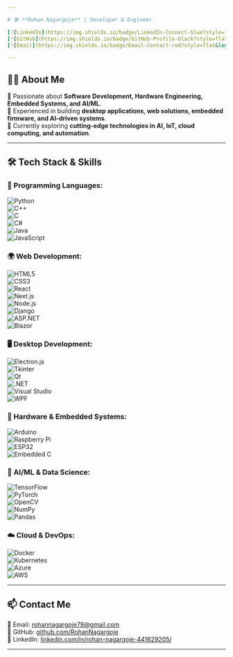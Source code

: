 ```yaml
---

# 🛠 **Rohan Nagargoje** | Developer & Engineer  

[![LinkedIn](https://img.shields.io/badge/LinkedIn-Connect-blue?style=flat&logo=linkedin)](https://www.linkedin.com/in/rohan-nagargoje-441629205/)  
[![GitHub](https://img.shields.io/badge/GitHub-Profile-black?style=flat&logo=github)](https://github.com/RohanNagargoje)  
[![Email](https://img.shields.io/badge/Email-Contact-red?style=flat&logo=gmail)](mailto:rohannagargoje79@gmail.com)  

---
```


## 👨‍💻 **About Me**  
🔹 Passionate about **Software Development, Hardware Engineering, Embedded Systems, and AI/ML**.  
🔹 Experienced in building **desktop applications, web solutions, embedded firmware, and AI-driven systems**.  
🔹 Currently exploring **cutting-edge technologies in AI, IoT, cloud computing, and automation**.  

---

## 🛠 **Tech Stack & Skills**  

### **🚀 Programming Languages:**  
![Python](https://img.shields.io/badge/Python-3776AB?style=flat&logo=python&logoColor=white)  
![C++](https://img.shields.io/badge/C++-00599C?style=flat&logo=cplusplus&logoColor=white)  
![C](https://img.shields.io/badge/C-239120?style=flat&logo=c&logoColor=white)  
![C#](https://img.shields.io/badge/C%23-239120?style=flat&logo=csharp&logoColor=white)  
![Java](https://img.shields.io/badge/Java-007396?style=flat&logo=java&logoColor=white)  
![JavaScript](https://img.shields.io/badge/JavaScript-F7DF1E?style=flat&logo=javascript&logoColor=black)  

### **🌍 Web Development:**  
![HTML5](https://img.shields.io/badge/HTML5-E34F26?style=flat&logo=html5&logoColor=white)  
![CSS3](https://img.shields.io/badge/CSS3-1572B6?style=flat&logo=css3&logoColor=white)  
![React](https://img.shields.io/badge/React-61DAFB?style=flat&logo=react&logoColor=black)  
![Next.js](https://img.shields.io/badge/Next.js-000000?style=flat&logo=next.js&logoColor=white)  
![Node.js](https://img.shields.io/badge/Node.js-339933?style=flat&logo=node.js&logoColor=white)  
![Django](https://img.shields.io/badge/Django-092E20?style=flat&logo=django&logoColor=white)  
![ASP.NET](https://img.shields.io/badge/ASP.NET-512BD4?style=flat&logo=dotnet&logoColor=white)  
![Blazor](https://img.shields.io/badge/Blazor-512BD4?style=flat&logo=blazor&logoColor=white)  

### **🖥️ Desktop Development:**  
![Electron.js](https://img.shields.io/badge/Electron-47848F?style=flat&logo=electron&logoColor=white)  
![Tkinter](https://img.shields.io/badge/Tkinter-3776AB?style=flat&logo=python&logoColor=white)  
![Qt](https://img.shields.io/badge/Qt-41CD52?style=flat&logo=qt&logoColor=white)  
![.NET](https://img.shields.io/badge/.NET-512BD4?style=flat&logo=dotnet&logoColor=white)  
![Visual Studio](https://img.shields.io/badge/Visual%20Studio-5C2D91?style=flat&logo=visualstudio&logoColor=white)  
![WPF](https://img.shields.io/badge/WPF-512BD4?style=flat&logo=windows&logoColor=white)  

### **🔧 Hardware & Embedded Systems:**  
![Arduino](https://img.shields.io/badge/Arduino-00979D?style=flat&logo=arduino&logoColor=white)  
![Raspberry Pi](https://img.shields.io/badge/Raspberry%20Pi-C51A4A?style=flat&logo=raspberry-pi&logoColor=white)  
![ESP32](https://img.shields.io/badge/ESP32-000000?style=flat&logo=espressif&logoColor=white)  
![Embedded C](https://img.shields.io/badge/Embedded%20C-00599C?style=flat)  

### **🤖 AI/ML & Data Science:**  
![TensorFlow](https://img.shields.io/badge/TensorFlow-FF6F00?style=flat&logo=tensorflow&logoColor=white)  
![PyTorch](https://img.shields.io/badge/PyTorch-EE4C2C?style=flat&logo=pytorch&logoColor=white)  
![OpenCV](https://img.shields.io/badge/OpenCV-5C3EE8?style=flat&logo=opencv&logoColor=white)  
![NumPy](https://img.shields.io/badge/NumPy-013243?style=flat&logo=numpy&logoColor=white)  
![Pandas](https://img.shields.io/badge/Pandas-150458?style=flat&logo=pandas&logoColor=white)  

### **☁️ Cloud & DevOps:**  
![Docker](https://img.shields.io/badge/Docker-2496ED?style=flat&logo=docker&logoColor=white)  
![Kubernetes](https://img.shields.io/badge/Kubernetes-326CE5?style=flat&logo=kubernetes&logoColor=white)  
![Azure](https://img.shields.io/badge/Microsoft%20Azure-0078D4?style=flat&logo=microsoft-azure&logoColor=white)  
![AWS](https://img.shields.io/badge/AWS-FF9900?style=flat&logo=amazonaws&logoColor=white)  

---

## 📫 **Contact Me**  
📧 Email: [rohannagargoje79@gmail.com](mailto:rohannagargoje79@gmail.com)  
🔗 GitHub: [github.com/RohanNagargoje](https://github.com/RohanNagargoje)  
🔗 LinkedIn: [linkedin.com/in/rohan-nagargoje-441629205/](https://www.linkedin.com/in/rohan-nagargoje-441629205/)  

---
